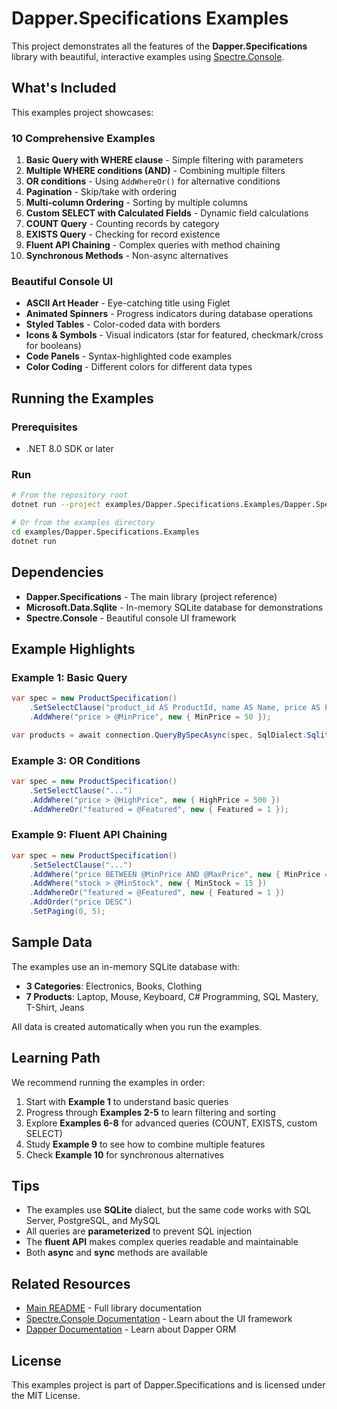 ﻿# Dapper.Specifications Examples

This project demonstrates all the features of the **Dapper.Specifications** library with beautiful, interactive examples using [Spectre.Console](https://spectreconsole.net/).

## What's Included

This examples project showcases:

### 10 Comprehensive Examples

1. **Basic Query with WHERE clause** - Simple filtering with parameters
2. **Multiple WHERE conditions (AND)** - Combining multiple filters
3. **OR conditions** - Using `AddWhereOr()` for alternative conditions
4. **Pagination** - Skip/take with ordering
5. **Multi-column Ordering** - Sorting by multiple columns
6. **Custom SELECT with Calculated Fields** - Dynamic field calculations
7. **COUNT Query** - Counting records by category
8. **EXISTS Query** - Checking for record existence
9. **Fluent API Chaining** - Complex queries with method chaining
10. **Synchronous Methods** - Non-async alternatives

### Beautiful Console UI

- **ASCII Art Header** - Eye-catching title using Figlet
- **Animated Spinners** - Progress indicators during database operations
- **Styled Tables** - Color-coded data with borders
- **Icons & Symbols** - Visual indicators (star for featured, checkmark/cross for booleans)
- **Code Panels** - Syntax-highlighted code examples
- **Color Coding** - Different colors for different data types

## Running the Examples

### Prerequisites

- .NET 8.0 SDK or later

### Run

```bash
# From the repository root
dotnet run --project examples/Dapper.Specifications.Examples/Dapper.Specifications.Examples.csproj

# Or from the examples directory
cd examples/Dapper.Specifications.Examples
dotnet run
```

## Dependencies

- **Dapper.Specifications** - The main library (project reference)
- **Microsoft.Data.Sqlite** - In-memory SQLite database for demonstrations
- **Spectre.Console** - Beautiful console UI framework

## Example Highlights

### Example 1: Basic Query

```csharp
var spec = new ProductSpecification()
    .SetSelectClause("product_id AS ProductId, name AS Name, price AS Price, ...")
    .AddWhere("price > @MinPrice", new { MinPrice = 50 });

var products = await connection.QueryBySpecAsync(spec, SqlDialect.Sqlite);
```

### Example 3: OR Conditions

```csharp
var spec = new ProductSpecification()
    .SetSelectClause("...")
    .AddWhere("price > @HighPrice", new { HighPrice = 500 })
    .AddWhereOr("featured = @Featured", new { Featured = 1 });
```

### Example 9: Fluent API Chaining

```csharp
var spec = new ProductSpecification()
    .SetSelectClause("...")
    .AddWhere("price BETWEEN @MinPrice AND @MaxPrice", new { MinPrice = 30, MaxPrice = 100 })
    .AddWhere("stock > @MinStock", new { MinStock = 15 })
    .AddWhereOr("featured = @Featured", new { Featured = 1 })
    .AddOrder("price DESC")
    .SetPaging(0, 5);
```

## Sample Data

The examples use an in-memory SQLite database with:

- **3 Categories**: Electronics, Books, Clothing
- **7 Products**: Laptop, Mouse, Keyboard, C# Programming, SQL Mastery, T-Shirt, Jeans

All data is created automatically when you run the examples.

## Learning Path

We recommend running the examples in order:

1. Start with **Example 1** to understand basic queries
2. Progress through **Examples 2-5** to learn filtering and sorting
3. Explore **Examples 6-8** for advanced queries (COUNT, EXISTS, custom SELECT)
4. Study **Example 9** to see how to combine multiple features
5. Check **Example 10** for synchronous alternatives

## Tips

- The examples use **SQLite** dialect, but the same code works with SQL Server, PostgreSQL, and MySQL
- All queries are **parameterized** to prevent SQL injection
- The **fluent API** makes complex queries readable and maintainable
- Both **async** and **sync** methods are available

## Related Resources

- [Main README](../../README.md) - Full library documentation
- [Spectre.Console Documentation](https://spectreconsole.net/) - Learn about the UI framework
- [Dapper Documentation](https://github.com/DapperLib/Dapper) - Learn about Dapper ORM

## License

This examples project is part of Dapper.Specifications and is licensed under the MIT License.


